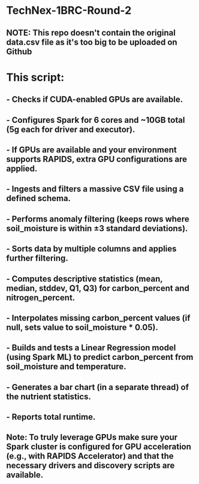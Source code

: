 # TechNex-1BRC-Round-2

## NOTE: This repo doesn't contain the original data.csv file as it's too big to be uploaded on Github

# This script:
##   - Checks if CUDA-enabled GPUs are available.
##   - Configures Spark for 6 cores and ~10GB total (5g each for driver and executor).
##   - If GPUs are available and your environment supports RAPIDS, extra GPU configurations are applied.
##   - Ingests and filters a massive CSV file using a defined schema.
##   - Performs anomaly filtering (keeps rows where soil_moisture is within ±3 standard deviations).
##   - Sorts data by multiple columns and applies further filtering.
##   - Computes descriptive statistics (mean, median, stddev, Q1, Q3) for carbon_percent and nitrogen_percent.
##   - Interpolates missing carbon_percent values (if null, sets value to soil_moisture * 0.05).
##   - Builds and tests a Linear Regression model (using Spark ML) to predict carbon_percent from soil_moisture and temperature.
##   - Generates a bar chart (in a separate thread) of the nutrient statistics.
##   - Reports total runtime.
  
## Note: To truly leverage GPUs make sure your Spark cluster is configured for GPU acceleration (e.g., with RAPIDS Accelerator) and that the necessary drivers and discovery scripts are available.
